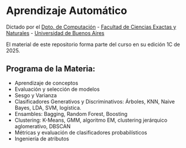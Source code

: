 # Aprendizaje Automático

Dictado por el [Dpto. de Computación](https://www.dc.uba.ar/) - [Facultad de Ciencias Exactas y Naturales](https://exactas.uba.ar/) - [Universidad de Buenos Aires](https://uba.ar/)

El material de este repositorio forma parte del curso en su edición 1C de 2025.

## Programa de la Materia: 
- Aprendizaje de conceptos
- Evaluación y selección de modelos
- Sesgo y Varianza
- Clasificadores Generativos y Discriminativos: Árboles, KNN, Naive Bayes, LDA, SVM, logística.
- Ensambles: Bagging, Random Forest, Boosting
- Clustering: K-Means, GMM, algoritmo EM, clustering jerárquico aglomerativo, DBSCAN
- Métricas y evaluación de clasificadores probabilísticos
- Ingeniería de atributos

